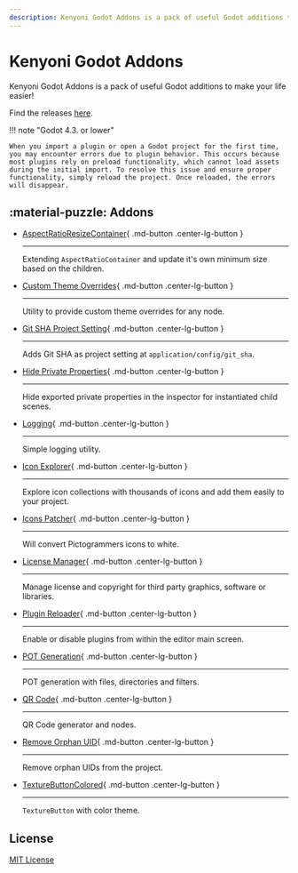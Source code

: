 ```yaml
---
description: Kenyoni Godot Addons is a pack of useful Godot additions to make your life easier!
---
```


# Kenyoni Godot Addons

Kenyoni Godot Addons is a pack of useful Godot additions to make your life easier!

Find the releases [here](https://github.com/kenyoni-software/godot-addons/releases/tag/latest).

!!! note "Godot 4.3. or lower"

    When you import a plugin or open a Godot project for the first time, you may encounter errors due to plugin behavior. This occurs because most plugins rely on preload functionality, which cannot load assets during the initial import. To resolve this issue and ensure proper functionality, simply reload the project. Once reloaded, the errors will disappear.

## :material-puzzle: Addons

<div class="grid cards" markdown>

-   [AspectRatioResizeContainer](addons/aspect_ratio_resize_container.md){ .md-button .center-lg-button }

    ---

    Extending `AspectRatioContainer` and update it's own minimum size based on the children.

-   [Custom Theme Overrides](addons/custom_theme_overrides.md){ .md-button .center-lg-button }

    ---

    Utility to provide custom theme overrides for any node.

-   [Git SHA Project Setting](addons/git_sha_project_setting.md){ .md-button .center-lg-button }

    ---

    Adds Git SHA as project setting at `application/config/git_sha`.

-   [Hide Private Properties](addons/hide_private_properties.md){ .md-button .center-lg-button }

    ---

    Hide exported private properties in the inspector for instantiated child scenes.

-   [Logging](addons/glogging.md){ .md-button .center-lg-button }

    ---

    Simple logging utility.

-   [Icon Explorer](addons/icon_explorer.md){ .md-button .center-lg-button }

    ---

    Explore icon collections with thousands of icons and add them easily to your project.

-   [Icons Patcher](addons/icons_patcher.md){ .md-button .center-lg-button }

    ---

    Will convert Pictogrammers icons to white.

-   [License Manager](addons/licenses.md){ .md-button .center-lg-button }

    ---

    Manage license and copyright for third party graphics, software or libraries.

-   [Plugin Reloader](addons/plugin_reloader.md){ .md-button .center-lg-button }

    ---

    Enable or disable plugins from within the editor main screen.

-   [POT Generation](addons/pot_generation.md){ .md-button .center-lg-button }

    ---

    POT generation with files, directories and filters.

-   [QR Code](addons/qr_code.md){ .md-button .center-lg-button }

    ---

    QR Code generator and nodes.

-   [Remove Orphan UID](addons/remove_orphan_uid.md){ .md-button .center-lg-button }

    ---

    Remove orphan UIDs from the project.

-   [TextureButtonColored](addons/texture_button_colored.md){ .md-button .center-lg-button }

    ---

    `TextureButton` with color theme.

</div>

## License

[MIT License](https://github.com/kenyoni-software/godot-addons/blob/main/LICENSE.md)
